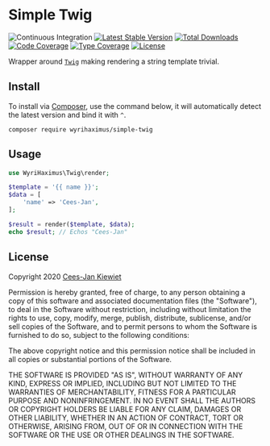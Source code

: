 Simple Twig
===========

![Continuous Integration](https://github.com/wyrihaximus/php-simple-twig/workflows/Continuous%20Integration/badge.svg)
[![Latest Stable Version](https://poser.pugx.org/wyrihaximus/simple-twig/v/stable.png)](https://packagist.org/packages/wyrihaximus/simple-twig)
[![Total Downloads](https://poser.pugx.org/wyrihaximus/simple-twig/downloads.png)](https://packagist.org/packages/wyrihaximus/simple-twig/stats)
[![Code Coverage](https://coveralls.io/repos/github/WyriHaximus/php-simple-twig/badge.svg?branchmaster)](https://coveralls.io/github/WyriHaximus/php-simple-twig?branch=master)
[![Type Coverage](https://shepherd.dev/github/WyriHaximus/php-simple-twig/coverage.svg)](https://shepherd.dev/github/WyriHaximus/php-simple-twig)
[![License](https://poser.pugx.org/wyrihaximus/simple-twig/license.png)](https://packagist.org/packages/wyrihaximus/simple-twig)

Wrapper around [`Twig`](http://twig-project.org) making rendering a string template trivial.

## Install ##

To install via [Composer](http://getcomposer.org/), use the command below, it will automatically detect the latest version and bind it with `^`.

```
composer require wyrihaximus/simple-twig
```

## Usage ##

```php
use WyriHaximus\Twig\render;

$template = '{{ name }}';
$data = [
    'name' => 'Cees-Jan',
];

$result = render($template, $data);
echo $result; // Echos "Cees-Jan"
```

## License ##

Copyright 2020 [Cees-Jan Kiewiet](http://wyrihaximus.net/)

Permission is hereby granted, free of charge, to any person
obtaining a copy of this software and associated documentation
files (the "Software"), to deal in the Software without
restriction, including without limitation the rights to use,
copy, modify, merge, publish, distribute, sublicense, and/or sell
copies of the Software, and to permit persons to whom the
Software is furnished to do so, subject to the following
conditions:

The above copyright notice and this permission notice shall be
included in all copies or substantial portions of the Software.

THE SOFTWARE IS PROVIDED "AS IS", WITHOUT WARRANTY OF ANY KIND,
EXPRESS OR IMPLIED, INCLUDING BUT NOT LIMITED TO THE WARRANTIES
OF MERCHANTABILITY, FITNESS FOR A PARTICULAR PURPOSE AND
NONINFRINGEMENT. IN NO EVENT SHALL THE AUTHORS OR COPYRIGHT
HOLDERS BE LIABLE FOR ANY CLAIM, DAMAGES OR OTHER LIABILITY,
WHETHER IN AN ACTION OF CONTRACT, TORT OR OTHERWISE, ARISING
FROM, OUT OF OR IN CONNECTION WITH THE SOFTWARE OR THE USE OR
OTHER DEALINGS IN THE SOFTWARE.
